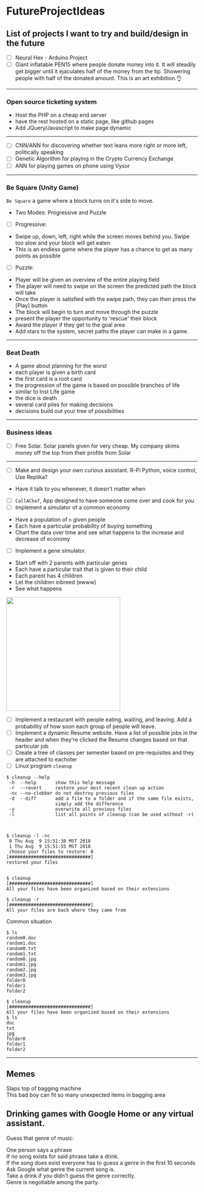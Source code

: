 # FutureProjectIdeas
## List of projects I want to try and build/design in the future

- [ ] Neural Hex - Arduino Project
- [ ] Giant inflatable PEN15 where people donate money into it. It will steadily get bigger until it ejaculates half of the money from the tip. Showering people with half of the donated amount. This is an art exhibition.👌

---

### Open source ticketing system
- Host the PHP on a cheap end server
- have the rest hosted on a static page, like github pages
- Add JQuery/Javascript to make page dynamic

---

- [ ] CNN/ANN for discovering whether text leans more right or more left, politically speaking
- [ ] Genetic Algorithm for playing in the Crypto Currency Exchange
- [ ] ANN for playing games on phone using Vysor

---

### Be Square (Unity Game)
`Be Square` a game where a block turns on it's side to move.
- Two Modes: Progressive and Puzzle
- [ ] Progressive:
- Swipe up, down, left, right while the screen moves behind you. Swipe too slow and your block will get eaten
- This is an endless game where the player has a chance to get as many points as possible

- [ ] Puzzle:
- Player will be given an overview of the entire playing field
- The player will need to swipe on the screen the predicted path the block will take
- Once the player is satisfied with the swipe path, they can then press the [Play] button
- The block will begin to turn and move through the puzzle
- present the player the opportunity to 'rescue' their block
- Award the player if they get to the goal area
- Add stars to the system, secret paths the player can make in a game.

---

### Beat Death
- A game about planning for the worst 
- each player is given a birth card
- the first card is a root card
- the progression of the game is based on possible branches of life
- similar to Inst Life game
- the dice is death
- several card piles for making decisions 
- decisions build out your tree of possibilities 

---

### Business ideas
- [ ] Free Solar. Solar panels given for very cheap. My company skims money off the top from their profits from Solar

---

- [ ] Make and design your own curious assistant. R-Pi Python, voice control, Use Replika?
- Have it talk to you whenever, it doesn't matter when
- [ ] `CallAChef`, App designed to have someone come over and cook for you
- [ ] Implement a simulator of a common economy
- Have a population of `n` given people
- Each have a particular probability of buying something
- Chart the data over time and see what happens to the increase and decrease of economy
- [ ] Implement a gene simulator. 
- Start off with 2 parents with particular genes
- Each have a particular trait that is given to their child
- Each parent has 4 children
- Let the children inbreed (ewww) 
- See what happens
<img src="https://i.imgur.com/XDaqs02.png" width=300>

- [ ] Implement a restaurant with people eating, waiting, and leaving. Add a probability of how soon each group of people will leave. 
- [ ] Implement a dynamic Resume website. Have a list of possible jobs in the header and when they're clicked the Resume changes based on that particular job
- [ ] Create a tree of classes per semester based on pre-requisites and they are attached to eachoter
- [ ] Linux program `cleanup`
```
$ cleanup --help
 -h  --help       show this help message
 -r  --revert     restore your most recent clean up action
 -nc --no-clobber do not destroy previous files
 -d  --diff       add a file to a folder and if the same file exists,
                  simply add the difference
 -y               overwrite all previous files
 -l               list all points of cleanup (can be used without -r)
 
 
 
$ cleanup -l -nc
 0 Thu Aug  9 15:51:38 MST 2018
 1 Thu Aug  9 15:51:55 MST 2018
 choose your files to restore: 0
[##############################]
restored your files


$ cleanup
[##############################]
All your files have been organized based on their extensions

$ cleanup -r
[##############################]
All your files are back where they came from
```
Common situation

```
$ ls
random0.doc
random1.doc
random0.txt
random1.txt
random0.jpg
random1.jpg
random2.jpg
random3.jpg
folder0
folder1
folder2

$ cleanup
[##############################]
All your files have been organized based on their extensions
$ ls
doc
txt
jpg
folder0
folder1
folder2
```

<hr>

## Memes

Slaps top of bagging machine\
This bad boy can fit so many unexpected items in bagging area

## Drinking games with Google Home or any virtual assistant.

Guess that genre of music: 

One person says a phrase\
If no song exists for said phrase take a drink.\
If the song does exist everyone has to guess a genre in the first 10 seconds\
Ask Google what genre the current song is.\
Take a drink if you didn't guess the genre correctly.\
Genre is negotiable among the party.
